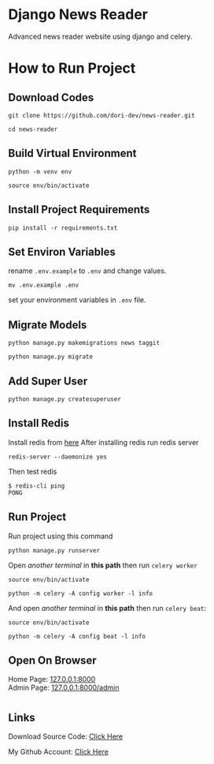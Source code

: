 # Django News Reader

Advanced news reader website using django and celery.

#

# How to Run Project

## Download Codes

```
git clone https://github.com/dori-dev/news-reader.git
```

```
cd news-reader
```

## Build Virtual Environment

```
python -m venv env
```

```
source env/bin/activate
```

## Install Project Requirements

```
pip install -r requirements.txt
```

## Set Environ Variables

rename `.env.example` to `.env` and change values.<br>

```
mv .env.example .env
```

set your environment variables in `.env` file.

## Migrate Models

```
python manage.py makemigrations news taggit
```

```
python manage.py migrate
```

## Add Super User

```
python manage.py createsuperuser
```

## Install Redis

Install redis from [here](https://redis.io/docs/getting-started/installation/)
After installing redis run redis server

```
redis-server --daemonize yes
```

Then test redis

```
$ redis-cli ping
PONG
```

## Run Project

Run project using this command

```
python manage.py runserver
```

Open _another terminal_ in **this path** then run `celery worker`

```
source env/bin/activate
```

```
python -m celery -A config worker -l info
```

And open _another terminal_ in **this path** then run `celery beat`:

```
source env/bin/activate
```

```
python -m celery -A config beat -l info
```

## Open On Browser

Home Page: [127.0.0.1:8000](http://127.0.0.1:8000/)<br>
Admin Page: [127.0.0.1:8000/admin](http://127.0.0.1:8000/admin/)

#

## Links

Download Source Code: [Click Here](https://github.com/dori-dev/news-reader/archive/refs/heads/master.zip)

My Github Account: [Click Here](https://github.com/dori-dev/)
